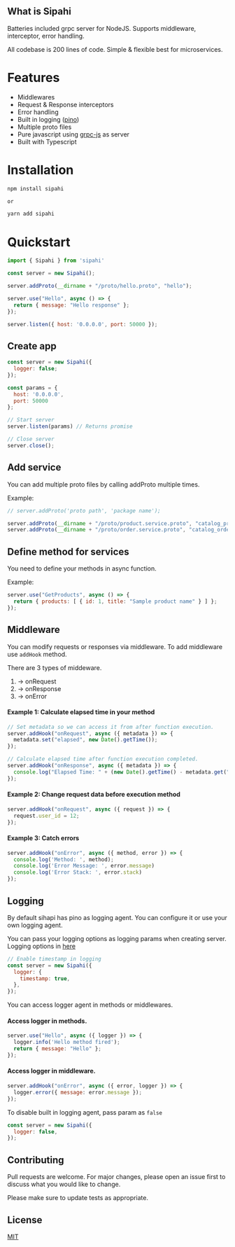 ## What is Sipahi 
Batteries included grpc server for NodeJS. Supports middleware, interceptor, error handling. 

All codebase is 200 lines of code. Simple & flexible best for microservices.

# Features
- Middlewares
- Request & Response interceptors
- Error handling
- Built in logging ([pino](https://github.com/pinojs/pino))
- Multiple proto files
- Pure javascript using [grpc-js](https://www.npmjs.com/package/@grpc/grpc-js) as server
- Built with Typescript 

# Installation
```bash
npm install sipahi

or

yarn add sipahi
```

# Quickstart
```js
import { Sipahi } from 'sipahi'

const server = new Sipahi();

server.addProto(__dirname + "/proto/hello.proto", "hello");

server.use("Hello", async () => {
  return { message: "Hello response" };
});

server.listen({ host: '0.0.0.0', port: 50000 });

```


## Create app

```js
const server = new Sipahi({
  logger: false;
});

const params = {
  host: '0.0.0.0',
  port: 50000
};

// Start server
server.listen(params) // Returns promise

// Close server
server.close();
```

## Add service
You can add multiple proto files by calling addProto multiple times.

Example:
```js
// server.addProto('proto path', 'package name');

server.addProto(__dirname + "/proto/product.service.proto", "catalog_product");
server.addProto(__dirname + "/proto/order.service.proto", "catalog_order");
```

## Define method for services
You need to define your methods in async function.

Example:
```js
server.use("GetProducts", async () => {
  return { products: [ { id: 1, title: "Sample product name" } ] };
});
```


## Middleware
You can modify requests or responses via middleware. To add middleware use `addHook` method.

There are 3 types of middeware.

1. -> onRequest
2. -> onResponse
3. -> onError

#### Example 1: Calculate elapsed time in your method
```js
// Set metadata so we can access it from after function execution.
server.addHook("onRequest", async ({ metadata }) => {
  metadata.set("elapsed", new Date().getTime());
});

// Calculate elapsed time after function execution completed.
server.addHook("onResponse", async ({ metadata }) => {
  console.log("Elapsed Time: " + (new Date().getTime() - metadata.get("elapsed")[0] + " ms"))
});

```

#### Example 2: Change request data before execution method
```js
server.addHook("onRequest", async ({ request }) => {
  request.user_id = 12;
});
```

#### Example 3: Catch errors
```js
server.addHook("onError", async ({ method, error }) => {
  console.log('Method: ', method);
  console.log('Error Message: ', error.message)
  console.log('Error Stack: ', error.stack)
});
```


## Logging
By default sihapi has pino as logging agent. You can configure it or use your own logging agent.


You can pass your logging options as logging params when creating server. Logging options in [here](https://getpino.io/#/docs/api)

```js
// Enable timestamp in logging
const server = new Sipahi({
  logger: {
    timestamp: true,
  },
});
```

You can access logger agent in methods or middlewares.

#### Access logger in methods.
```js
server.use("Hello", async ({ logger }) => {
  logger.info('Hello method fired');
  return { message: "Hello" };
});
```

#### Access logger in middleware.
```js
server.addHook("onError", async ({ error, logger }) => {
  logger.error({ message: error.message });
});
```

To disable built in logging agent, pass param as `false`
```js
const server = new Sipahi({
  logger: false,
});
```


 

## Contributing
Pull requests are welcome. For major changes, please open an issue first to discuss what you would like to change.

Please make sure to update tests as appropriate.

## License
[MIT](https://choosealicense.com/licenses/mit/)
